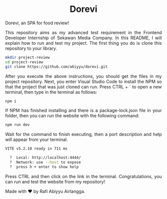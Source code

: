 <h1 align="center">Dorevi</h1>

<p align="justify">
Dorevi, an SPA for food review!
</p>

<p align="justify">
This repository aims as my advanced test requirement in the Frontend Developer Internship of Sekawan Media Company. In this README, I will explain how to run and test my project. The first thing you do is clone this repository to your library.
</p>

```bash
mkdir project-review
cd project-review
git clone https://github.com/a6iyyu/dorevi.git
```

<p align="justify">
After you execute the above instructions, you should get the files in my project repository. Next, you enter Visual Studio Code to install the NPM so that the project that was just cloned can run. Press CTRL + ` to open a new terminal, then type in the terminal as follows:
</p>

```bash
npm i
```

<p align="justify">
If NPM has finished installing and there is a package-lock.json file in your folder, then you can run the website with the following command:
</p>

```bash
npm run dev
```

<p align="justify">
Wait for the command to finish executing, then a port description and help will appear from your terminal.
</p>

```bash
VITE v5.2.10 ready in 711 ms

  ?  Local: http://localhost:4444/
  ?  Network: use --host to expose
  ?  press h + enter to show help
```

<p align="justify">
Press CTRL and then click on the link in the terminal. Congratulations, you can run and test the website from my repository!
</p>

<p align="justify">
Made with ❤️ by Rafi Abiyyu Airlangga.
</p>